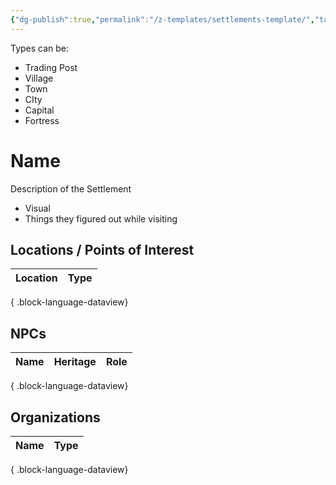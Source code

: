 ```yaml
---
{"dg-publish":true,"permalink":"/z-templates/settlements-template/","tags":["Settlement"]}
---
```


Types can be:
- Trading Post
- Village
- Town
- CIty
- Capital
- Fortress
# Name
 Description of the Settlement
- Visual
- Things they figured out while visiting

## Locations / Points of Interest
| Location | Type |
| -------- | ---- |

{ .block-language-dataview}

## NPCs
| Name | Heritage | Role |
| ---- | -------- | ---- |

{ .block-language-dataview}

## Organizations
| Name | Type |
| ---- | ---- |

{ .block-language-dataview}


<!-- PIC / Map -->